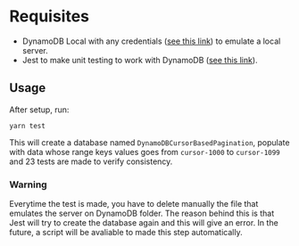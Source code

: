 # Requisites

- DynamoDB Local with any credentials ([see this link](https://docs.aws.amazon.com/amazondynamodb/latest/developerguide/DynamoDBLocal.DownloadingAndRunning.html)) to emulate a local server.
- Jest to make unit testing to work with DynamoDB ([see this link](https://jestjs.io/docs/dynamodb)).



## Usage

After setup, run:

```
yarn test
```

This will create a database named `DynamoDBCursorBasedPagination`, populate with data whose range keys values goes from `cursor-1000` to `cursor-1099` and 23 tests are made to verify consistency.

### Warning

Everytime the test is made, you have to delete manually the file that emulates the server on DynamoDB folder. The reason behind this is that Jest will try to create the database again and this will give an error. In the future, a script will be avaliable to made this step automatically.